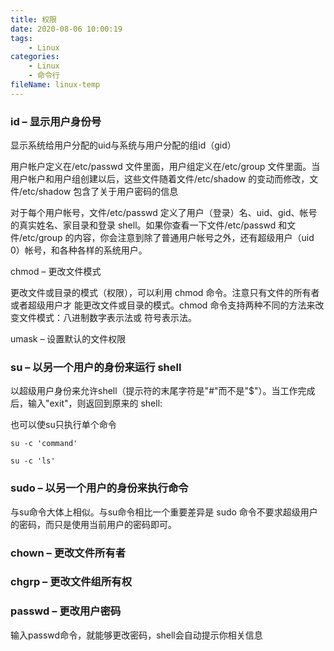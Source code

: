 ```yaml
---
title: 权限
date: 2020-08-06 10:00:19
tags:
	- Linux
categories:
	- Linux
	- 命令行
fileName: linux-temp
---
```






### id – 显示用户身份号

显示系统给用户分配的uid与系统与用户分配的组id（gid）

用户帐户定义在/etc/passwd 文件里面，用户组定义在/etc/group 文件里面。当用户帐户和用户组创建以后，这些文件随着文件/etc/shadow 的变动而修改，文件/etc/shadow 包含了关于用户密码的信息

对于每个用户帐号，文件/etc/passwd 定义了用户（登录）名、uid、gid、帐号的真实姓名、家目录和登录 shell。如果你查看一下文件/etc/passwd 和文件/etc/group 的内容，你会注意到除了普通用户帐号之外，还有超级用户（uid 0）帐号，和各种各样的系统用户。



chmod – 更改文件模式

更改文件或目录的模式（权限），可以利用 chmod 命令。注意只有文件的所有者或者超级用户才
能更改文件或目录的模式。chmod 命令支持两种不同的方法来改变文件模式：八进制数字表示法或
符号表示法。



umask – 设置默认的文件权限



### su – 以另一个用户的身份来运行 shell

以超级用户身份来允许shell（提示符的末尾字符是"#"而不是"$"）。当工作完成后，输入"exit"，则返回到原来的 shell:

也可以使su只执行单个命令

```
su -c 'command'

su -c 'ls'
```



### sudo – 以另一个用户的身份来执行命令

与su命令大体上相似。与su命令相比一个重要差异是 sudo 命令不要求超级用户的密码，而只是使用当前用户的密码即可。



### chown – 更改文件所有者



### chgrp – 更改文件组所有权

### passwd – 更改用户密码

输入passwd命令，就能够更改密码，shell会自动提示你相关信息